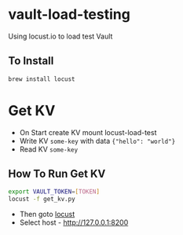 # vault-load-testing
Using locust.io to load test Vault

## To Install
```bash
brew install locust
```

# Get KV
* On Start create KV mount locust-load-test 
* Write KV `some-key` with data `{"hello": "world"}`
* Read KV `some-key`

## How To Run Get KV
```bash
export VAULT_TOKEN=[TOKEN]
locust -f get_kv.py
```
* Then goto [locust](http://127.0.0.1:8089/)
* Select host - http://127.0.0.1:8200

